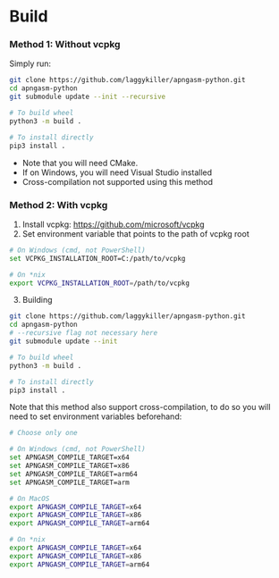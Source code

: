 # Build

### Method 1: Without vcpkg
Simply run:
```bash
git clone https://github.com/laggykiller/apngasm-python.git
cd apngasm-python
git submodule update --init --recursive

# To build wheel
python3 -m build .

# To install directly
pip3 install .
```

- Note that you will need CMake.
- If on Windows, you will need Visual Studio installed
- Cross-compilation not supported using this method

### Method 2: With vcpkg
1. Install vcpkg: https://github.com/microsoft/vcpkg
2. Set environment variable that points to the path of vcpkg root
```bash
# On Windows (cmd, not PowerShell)
set VCPKG_INSTALLATION_ROOT=C:/path/to/vcpkg

# On *nix
export VCPKG_INSTALLATION_ROOT=/path/to/vcpkg
```

3. Building
```bash
git clone https://github.com/laggykiller/apngasm-python.git
cd apngasm-python
# --recursive flag not necessary here
git submodule update --init

# To build wheel
python3 -m build .

# To install directly
pip3 install .
```

Note that this method also support cross-compilation,
to do so you will need to set environment variables beforehand:
```bash
# Choose only one

# On Windows (cmd, not PowerShell)
set APNGASM_COMPILE_TARGET=x64
set APNGASM_COMPILE_TARGET=x86
set APNGASM_COMPILE_TARGET=arm64
set APNGASM_COMPILE_TARGET=arm

# On MacOS
export APNGASM_COMPILE_TARGET=x64
export APNGASM_COMPILE_TARGET=x86
export APNGASM_COMPILE_TARGET=arm64

# On *nix
export APNGASM_COMPILE_TARGET=x64
export APNGASM_COMPILE_TARGET=x86
export APNGASM_COMPILE_TARGET=arm64
```
